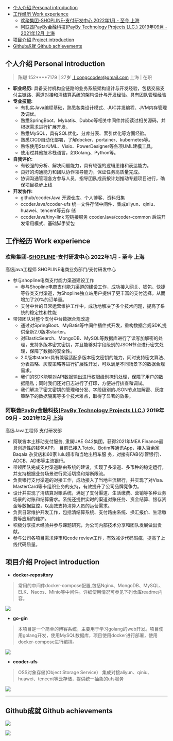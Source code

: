 <!-- TOC -->
  * [个人介绍 Personal introduction](#个人介绍-personal-introduction)
  * [工作经历 Work experience](#工作经历-work-experience)
    * [欢聚集团-SHOPLINE-支付研发中心 2022年1月 - 至今 上海](#欢聚集团--shopline--支付研发中心-2022年1月---至今-上海)
    * [阿联酋PayBy金融科技(PayBy Technology Projects LLC.) 2019年09月 - 2021年12月 上海](#阿联酋-payby-金融科技--payby-technology-projects-llc--2019年09月---2021年12月-上海)
  * [项目介绍 Project introduction](#项目介绍-project-introduction)
  * [Github成就 Github achievements](#github成就-github-achievements)
<!-- TOC -->

## 个人介绍 Personal introduction
> 陈聪  152****7179 | 27岁 丨congccoder@gmail.com 上海 | 在职
+ **职业经历:** 具备支付机构全链路的业务系统架构设计与开发经验，包括交易支付主链路、渠道对接和清结算系统的架构设计与开发经验。具有团队管理经验
+ **专业技能:** 
  + 有扎实Java编程基础，熟悉各类设计模式、JUC并发编程、JVM内存管理及调优。
  + 熟悉SpringBoot、Mybatis、Dubbo等相关中间件并阅读过相关源码，并根据需求进行扩展开发。
  + 熟悉MySQL，具有SQL优化、分库分表、索引优化等方面经验。
  + 熟悉CICD自动化部署，了解docker、portainer、kubernetes等。
  + 熟练使用StarUML、Visio、PowerDesigner等各项UML建模工具。
  + 使用过其他技术栈语言，如Golang、Python等。
+ **自我评价:** 
  + 有较强的分析、解决问题能力，具有较强的逻辑思维和表达能力。
  + 良好的沟通能力和团队协作领导能力，保证任务高质量完成。
  + 协调沟通管理各方参与人员，指导团队成员按计划推动专题项目进行，确保项目稳步上线
+ **开发协作:**
  + github/ccoderJava 开源仓库、个人博客、资料归集
  + ccoderJava/ccoder-ufs 统一文件存储中间件、集成aliyun、qiniu、huawei、tencent等云存 储
  + ccoderJava/tiny-link 短链接服务 ccoderJava/ccoder-common 后端开发常用模式、基础脚手架包


## 工作经历 Work experience

### 欢聚集团-[SHOPLINE](https://shoplineapp.cn/)-支付研发中心 2022年1月 - 至今 上海
高级java工程师   SHOPLINE电商业务部门/支付研发中心 
+ 参与shopline电商支付能力渠道建设工作 
  + 参与Shopline电商支付能力渠道的建设工作，成功接入网关、钱包、快捷等各类支付渠道，为Shopline独立站用户提供了更丰富的支付选择，从而增加了20%的订单量。
  + 支付中台的日常运营维护工作中，成功地解决了多个技术问题，提高了系统的稳定性和性能
+ 带领团队对整个支付中台数据合规改造
  + 通过对SpringBoot、MyBatis等中间件插件式开发，重构数据合规SDK,提供全新2.0版本starter。
  + 对ElasticSearch、MongoDB、MySQL等数据库进行了读写加解密的处理，支持多版本密文密钥，并且能够对字段级别的JSON节点进行密文处理，保障了数据的安全性。
  + 2.0版本starter具有兼容适配多版本密文密钥的能力，同时支持密文算法、分表策略、灰度策略等进行扩展性开发，可以满足不同场景下的数据合规需求。
  + 我们的SDK能够对API数据输出进行权限级别掩码处理，保障了用户的数据隐私；同时我们还对日志进行了打印，方便进行排查和调试。
  + 我们解决了密文密钥的管理和分发、字段级别的JSON节点加解密、灰度策略下的数据隔离等多个技术难点，取得了显著的效果。


### 阿联酋[PayBy](https://github.com/PayBy)金融科技([PayBy Technology Projects LLC.](https://github.com/PayBy)) 2019年09月 - 2021年12月 上海
高级Java工程师 支付研发部

+ 阿联酋本土移动支付服务, 隶属UAE G42集团，获得2021年MEA Finance最具创造性的钱包APP。 目前已接入Totok、Botim等通讯App，接入百余家Baqala 杂货店和60家 lulu超市和当地出租⻋服 务，对接有FAB(存管银行)、ADCB、ADIB等主流银行。
+ 带领团队完成支付渠道路由系统的建设，实现了多渠道、多币种的稳定运行，并支持根据业务场景进行灵活切换和熔断限流。
+ 负责银行支付渠道的对接工作，成功接入了当地主流银行，并实现了对Visa、MasterCard等卡组织业务的支持，有效提升了公司品牌竞争力。
+ 设计并实现了清结算对账系统，满足了支付渠道、生活缴费、营销等多种业务场景的对账和结算需求。系统还提供实时的渠道对账任务、资金结算、银存资金等数据监控，以高效支持清算人员的运营需求。
+ 负责日常维护开发工作，包括清结算系统、支付路由系统、换汇报价、生活缴费等应用的维护。
+ 积极分享技术经验并参与课题研究，为公司内部技术分享和团队发展做出贡献。
+ 参与公司各项目需求评审和code review工作，有效减少代码瑕疵，提高了上线代码质量。


<!-- ### 金运通网络支付股份有限公司([JytPay](http://www.jytpay.com/)) 2018年06月 - 2019年09月 上海
软件工程师 研发部
+ 参与公司多个独立产品项目开发和维护。
+ 参与对外银行存管系统的架构和设计，完成支付渠道整合、提供基础支付服务。
+ 开发设计公司商户自动对接调试项目，供外部商户对接调试使用，极大提高商户体验度，降低开发周期。 
+ 公司内部技术规范分享。
+ 负责银行存管，支付基础设施等系统日常更新维护工作。
 -->


## 项目介绍 Project introduction

+ **docker-repository**

> 常用的中间件docker-compose配置,包括Nginx、MongoDB、MySQL、ELK、Nacos、Minio等中间件。详细使用情况可参见下列仓库readme内容。

<a href="https://github.com/ccoderJava/docker-repository">
  <img align="center" src="https://github-readme-stats.vercel.app/api/pin/?username=ccoderJava&repo=docker-repository" />
</a>


+ **go-gin**

> 本项目是一个简单的博客系统，主要用于学习golang的web开发。项目使用golang开发，使用MySQL数据库，项目使用docker进行部署，使用docker-compose进行编排。

<a href="https://github.com/ccoderJava/go-gin">
  <img align="center" src="https://github-readme-stats.vercel.app/api/pin/?username=ccoderJava&repo=go-gin" />
</a>


+ **ccoder-ufs**

> OSS对象存储(Object Storage Service） 集成对接aliyun、qiniu、huawei、tencent等云存储，提供统一抽象的ufs服务

<a href="https://github.com/ccoderJava/ccoder-ufs">
  <img align="center" src="https://github-readme-stats.vercel.app/api/pin/?username=ccoderJava&repo=ccoder-ufs" />
</a>


--- 


## Github成就 Github achievements

![](https://github-readme-stats.vercel.app/api/top-langs/?username=ccoderJava&layout=compact&hide=javascript,html)


![](https://github-readme-stats.vercel.app/api?username=ccoderJava&count_private=true&show_icons=true) 




